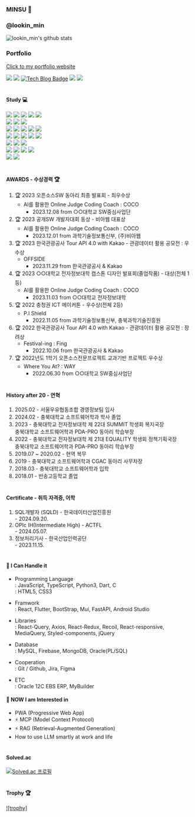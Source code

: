<div align="left">
  
### MINSU 👋
### @lookin_min
  
<img src="https://github-readme-stats.vercel.app/api?username=lookinmin&show_icons=true&theme=radical" alt="lookin_min's github stats" /></a> 

### Portfolio
<a href = "https://lookinmin.vercel.app/">Click to my portfolio website</a>
  
  <a href="https://github.com/lookinmin"><img src="https://img.shields.io/badge/GitHub-181717?style=flat-square&logo=GitHub&logoColor=white"/></a>
  <a href="https://www.instagram.com/lookin_min" target="_blank"><img src="https://img.shields.io/badge/Instagram-E4405F?style=flat&logo=Instagram&logoColor=white"/></a>
  [![Tech Blog Badge](http://img.shields.io/badge/-Velog-12b886?style=round-square&logo=Vimeo&logoColor=white&link=https://velog.io/@eugenie8/)](https://velog.io/@lookin_min)
  <a href="mailto:sncalphs@gmail.com" target="_blank"><img src="https://img.shields.io/badge/sncalphs@gmail.com-EA4335?style=flat&logo=Gmail&logoColor=white"/></a>
  <a href="https://www.acmicpc.net/user/sncalphs"><img src="https://img.shields.io/badge/BaekJoon-2FA4FF?style=flat-square&logo=Bilibili&logoColor=white"/></a>
  
  #

  #### Study 💻
  <img src="https://img.shields.io/badge/typescript-%23007ACC.svg?style=for-the-badge&logo=typescript&logoColor=white">
  <img src="https://img.shields.io/badge/javascript-%23323330.svg?style=for-the-badge&logo=javascript&logoColor=%23F7DF1E">
  <img src="https://img.shields.io/badge/python-3670A0?style=for-the-badge&logo=python&logoColor=ffdd54">
  <img src="https://img.shields.io/badge/html5-%23E34F26.svg?style=for-the-badge&logo=html5&logoColor=white">
  <img src="https://img.shields.io/badge/css3-%231572B6.svg?style=for-the-badge&logo=css3&logoColor=white"><br>
  <img src="https://img.shields.io/badge/dart-%230175C2.svg?style=for-the-badge&logo=dart&logoColor=white">
  <img src="https://img.shields.io/badge/c-%2300599C.svg?style=for-the-badge&logo=c&logoColor=white">
  <img src="https://img.shields.io/badge/Android-3DDC84?style=for-the-badge&logo=android&logoColor=white"><br>
  <img src="https://img.shields.io/badge/react-%2320232a.svg?style=for-the-badge&logo=react&logoColor=%2361DAFB">
  <img src="https://img.shields.io/badge/redux-%23593d88.svg?style=for-the-badge&logo=redux&logoColor=white">
  <img src="https://img.shields.io/badge/-React%20Query-FF4154?style=for-the-badge&logo=react%20query&logoColor=white">
  <img src="https://img.shields.io/badge/React_Router-CA4245?style=for-the-badge&logo=react-router&logoColor=white">
  <img src="https://img.shields.io/badge/styled--components-DB7093?style=for-the-badge&logo=styled-components&logoColor=white"><br>
  <img src="https://img.shields.io/badge/NPM-%23CB3837.svg?style=for-the-badge&logo=npm&logoColor=white">
  <img src="https://img.shields.io/badge/jquery-%230769AD.svg?style=for-the-badge&logo=jquery&logoColor=white">
  <img src="https://img.shields.io/badge/FastAPI-005571?style=for-the-badge&logo=fastapi">
  <img src="https://img.shields.io/badge/express.js-%23404d59.svg?style=for-the-badge&logo=express&logoColor=%2361DAFB">
  <img src="https://img.shields.io/badge/node.js-6DA55F?style=for-the-badge&logo=node.js&logoColor=white"><br>
  <img src="https://img.shields.io/badge/Flutter-%2302569B.svg?style=for-the-badge&logo=Flutter&logoColor=white">
  <img src="https://img.shields.io/badge/bootstrap-%238511FA.svg?style=for-the-badge&logo=bootstrap&logoColor=white">
  <img src="https://img.shields.io/badge/MUI-%230081CB.svg?style=for-the-badge&logo=mui&logoColor=white"><br>
  <img src="https://img.shields.io/badge/ORACLE-F80000?style=for-the-badge&logo=oracle&logoColor=white"/>
  <img src="https://img.shields.io/badge/mysql-4479A1.svg?style=for-the-badge&logo=mysql&logoColor=white">
  <img src="https://img.shields.io/badge/MongoDB-%234ea94b.svg?style=for-the-badge&logo=mongodb&logoColor=white">
  <img src="https://img.shields.io/badge/firebase-a08021?style=for-the-badge&logo=firebase&logoColor=ffcd34"><br>
  <img src="https://img.shields.io/badge/jira-%230A0FFF.svg?style=for-the-badge&logo=jira&logoColor=white">
  <img src="https://img.shields.io/badge/figma-%23F24E1E.svg?style=for-the-badge&logo=figma&logoColor=white">
  
  #
  
  #### AWARDS - 수상경력 🏆
  1. 🏆 2023 오픈소스SW 동아리 최종 발표회 - 최우수상
     - AI를 활용한 Online Judge Coding Coach : COCO
       - 2023.12.08 from ○○대학교 SW중심사업단
  2. 🏆 2023 공개SW 개발자대회 동상 - 비아웹 대표상
     - AI를 활용한 Online Judge Coding Coach : COCO
       - 2023.12.01 from 과학기술정보통신부, (주)비아웹
  3. 🏆 2023 한국관광공사 Tour API 4.0 with Kakao - 관광데이터 활용 공모전 : 우수상
     - OFFSIDE
       - 2023.11.29 from 한국관광공사 & Kakao
  4. 🏆 2023 ○○대학교 전자정보대학 캡스톤 디자인 발표회(졸업작품) - 대상(전체 1등)
     - AI를 활용한 Online Judge Coding Coach : COCO
       - 2023.11.03 from ○○대학교 전자정보대학
  5. 🏆 2022 충청권 ICT 메이커톤 - 우수상(전체 2등)
     - P.I Shield
       - 2022.11.05 from 과학기술정보통신부, 충북과학기술진흥원
  6. 🏆 2022 한국관광공사 Tour API 4.0 with Kakao - 관광데이터 활용 공모전 : 장려상
     - Festival-ing : Fing
       - 2022.10.06 from 한국관광공사 & Kakao 
  7. 🏆 2022년도 1학기 오픈소스전문프로젝트 교과기반 프로젝트 우수상
     - Where You At? : WAY   
       - 2022.06.30 from ○○대학교 SW중심사업단

  #

  #### History after 20 - 연혁
  1. 2025.02 - 서울우유협동조합 경영정보팀 입사
  2. 2024.02 - 충북대학교 소프트웨어학과 학사 졸업
  3. 2023 - 충북대학교 전자정보대학 제 22대 SUMMIT 학생회 복지국장<br/>
            충북대학교 소프트웨어학과 PDA-PRO 동아리 학습부장
  4. 2022 - 충북대학교 전자정보대학 제 21대 EQUALITY 학생회 정책기획국장<br/>
            충북대학교 소프트웨어학과 PDA-PRO 동아리 학습부장
  5. 2019.07 ~ 2020.02 - 현역 복무
  6. 2019 - 충북대학교 소프트웨어학과 CGAC 동아리 사무차장
  7. 2018.03 - 충북대학교 소프트웨어학과 입학
  8. 2018.01 - 반송고등학교 졸업
  
  #

  #### Certificate - 취득 자격증, 어학
  1. SQL개발자 (SQLD) - 한국데이터산업진흥원 <br/>
    - 2024.09.20.
  2. OPIc IH(Intermediate High) - ACTFL <br/>
    - 2024.05.07.
  3. 정보처리기사 - 한국산업인력공단 <br/>
    - 2023.11.15.
  
  #

  #### 🔭 I Can Handle it
  - Programming Language <br/>
  : JavaScript, TypeScript, Python3, Dart, C <br/>
  : HTML5, CSS3

  - Framwork <br/>
  : React, Flutter, BootStrap, Mui, FastAPI, Android Studio

  - Libraries <br/>
  : React-Query, Axios, React-Redux, Recoil, React-responsive, MediaQuery, Styled-components, jQuery

  - Database <br/>
  : MySQL, Firebase, MongoDB, Oracle(PL/SQL)

  - Cooperation <br/>
  : Git / Github, Jira, Figma

  - ETC <br/>
  : Oracle 12C EBS ERP, MyBuilder
  
  #### 🌱 NOW I am Interested in
  - PWA (Progressive Web App)
  - ⚡ MCP (Model Context Protocol)
  - ⚡ RAG (Retrieval-Augmented Generation)
  - How to use LLM smartly at work and life

  #
  
  #### Solved.ac
[![Solved.ac 프로필](http://mazassumnida.wtf/api/v2/generate_badge?boj=sncalphs)](https://solved.ac/sncalphs)

  #
  
  #### Trophy 🏆
  [![trophy]](https://github-profile-trophy.vercel.app/?username=lookinmin)

  </div>
</div>

<!--
**lookinmin/lookinmin** is a ✨ _special_ ✨ repository because its `README.md` (this file) appears on your GitHub profile.

Here are some ideas to get you started:

- 🔭 I’m currently working on ...
- 🌱 I’m currently learning ...
- 👯 I’m looking to collaborate on ...
- 🤔 I’m looking for help with ...
- 💬 Ask me about ...
- 📫 How to reach me: ...
- 😄 Pronouns: ...
- ⚡ Fun fact: ...
-->
